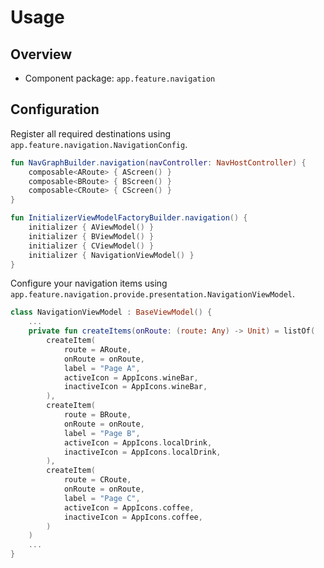 # Usage

## Overview

- Component package: `app.feature.navigation`

## Configuration

Register all required destinations using `app.feature.navigation.NavigationConfig`.

```kotlin
fun NavGraphBuilder.navigation(navController: NavHostController) {
    composable<ARoute> { AScreen() }
    composable<BRoute> { BScreen() }
    composable<CRoute> { CScreen() }
}

fun InitializerViewModelFactoryBuilder.navigation() {
    initializer { AViewModel() }
    initializer { BViewModel() }
    initializer { CViewModel() }
    initializer { NavigationViewModel() }
}
```

Configure your navigation items using `app.feature.navigation.provide.presentation.NavigationViewModel`.

```kotlin
class NavigationViewModel : BaseViewModel() {
    ...
    private fun createItems(onRoute: (route: Any) -> Unit) = listOf(
        createItem(
            route = ARoute,
            onRoute = onRoute,
            label = "Page A",
            activeIcon = AppIcons.wineBar,
            inactiveIcon = AppIcons.wineBar,
        ),
        createItem(
            route = BRoute,
            onRoute = onRoute,
            label = "Page B",
            activeIcon = AppIcons.localDrink,
            inactiveIcon = AppIcons.localDrink,
        ),
        createItem(
            route = CRoute,
            onRoute = onRoute,
            label = "Page C",
            activeIcon = AppIcons.coffee,
            inactiveIcon = AppIcons.coffee,
        )
    )
    ...
}
```
